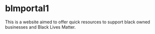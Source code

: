 # blmportal1
This is a website aimed to offer quick resources to support black owned businesses and Black Lives Matter.

